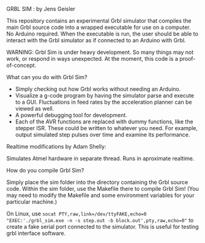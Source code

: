 GRBL SIM : by Jens Geisler

This repository contains an experimental Grbl simulator that compiles the main Grbl source code into a wrapped executable for use on a computer. No Arduino required. When the executable is run, the user should be able to interact with the Grbl simulator as if connected to an Arduino with Grbl.

WARNING: Grbl Sim is under heavy development. So many things may not work, or respond in ways unexpected. At the moment, this code is a proof-of-concept.

What can you do with Grbl Sim? 
- Simply checking out how Grbl works without needing an Arduino.
- Visualize a g-code program by having the simulator parse and execute to a GUI. Fluctuations in feed rates by the acceleration planner can be viewed as well.
- A powerful debugging tool for development.
- Each of the AVR functions are replaced with dummy functions, like the stepper ISR. These could be written to whatever you need. For example, output simulated step pulses over time and examine its performance.

Realtime modifications by Adam Shelly: 

  Simulates Atmel hardware in separate thread.  Runs in aproximate realtime.  

How do you compile Grbl Sim?

Simply place the sim folder into the directory containing the Grbl source code. Within the sim folder, use the Makefile there to compile Grbl Sim! (You may need to modify the Makefile and some environment variables for your particular machine.)
  
  On Linux, use `socat PTY,raw,link=/dev/ttyFAKE,echo=0 "EXEC:'./grbl_sim.exe -n -s step.out -b block.out',pty,raw,echo=0"` to create a fake serial port connected to the simulator.  This is useful for testing grbl interface software.
  
